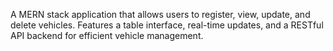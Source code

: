 A MERN stack application that allows users to register, view, update, and delete vehicles. Features a table interface, real-time updates, and a RESTful API backend for efficient vehicle management.
